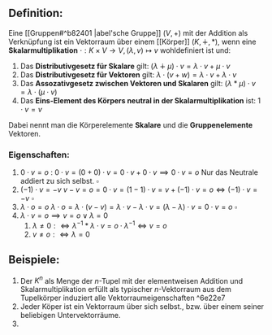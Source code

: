 ## Definition:
Eine [[Gruppen#^b82401 |abel'sche Gruppe]] $(V, +)$ mit der Addition als Verknüpfung ist ein Vektorraum über einem [[Körper]] $(K, \dotplus, *)$, wenn eine **Skalarmultiplikation** $\cdot : K \times V \rightarrow V, (\lambda, v) \mapsto v$  wohldefiniert ist und:
1. Das **Distributivgesetz für Skalare** gilt: $(\lambda \dotplus \mu) \cdot v = \lambda \cdot v + \mu \cdot v$  
2. Das **Distributivgesetz für Vektoren** gilt: $\lambda \cdot (v + w) = \lambda \cdot v + \lambda \cdot v$ 
3. Das **Assozativgesetz zwischen Vektoren und Skalaren** gilt: $(\lambda * \mu) \cdot v = \lambda \cdot (\mu \cdot v)$  
4. Das **Eins-Element des Körpers neutral in der Skalarmultiplikation** ist: $1 \cdot v = v$

Dabei nennt man die Körperelemente **Skalare** und die **Gruppenelemente** Vektoren.
### Eigenschaften:
1. $0 \cdot v = o$ : 
	$0 \cdot v = (0 + 0) \cdot v = 0 \cdot v + 0 \cdot v \implies 0 \cdot v = o$  Nur das Neutrale addiert zu sich selbst. $\square$ 
2. $(-1) \cdot v = -v$
	$v - v = o = 0 \cdot v = (1 - 1) \cdot v = v + (-1) \cdot v = o \Leftrightarrow (-1) \cdot v = -v$ $\square$ 
3. $\lambda \cdot o = o$ 
	$\lambda \cdot o = \lambda \cdot (v - v) = \lambda \cdot v - \lambda \cdot v = (\lambda - \lambda) \cdot v = 0 \cdot v = o$  $\square$ 
4. $\lambda \cdot v = o \implies v = o \lor \lambda = 0$
	1. $\lambda \neq 0: \Leftrightarrow \lambda^{-1} * \lambda \cdot v = o  \cdot \lambda^{-1} \Leftrightarrow v = o$
	2. $v \neq o : \Leftrightarrow \lambda = 0$  
## Beispiele:
1. Der $K^n$ als Menge der $n$-Tupel mit der elementweisen Addition und Skalarmultiplikation erfüllt als typischer $n$-Vektorraum aus dem Tupelkörper induziert alle Vektorraumeigenschaften ^6e22e7
2. Jeder Köper ist ein Vektorraum über sich selbst., bzw. über einem seiner beliebigen Untervektorräume.
3. 